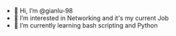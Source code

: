- 👋 Hi, I’m @gianlu-98
- 👀 I’m interested in Networking and it's my current Job
- 🌱 I’m currently learning bash scripting and Python


<!---
gianlu-98/gianlu-98 is a ✨ special ✨ repository because its `README.md` (this file) appears on your GitHub profile.
You can click the Preview link to take a look at your changes.
--->
